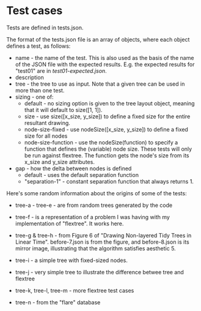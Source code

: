 # Test cases

Tests are defined in tests.json.  

The format of the tests.json file is an array of objects, where each object defines
a test, as follows:

- name - the name of the test. This is also used as the basis of the name of the
  JSON file with the expected results. E.g. the expected results for "test01" are
  in *test01-expected.json*.
- description
- tree - the tree to use as input. Note that a given tree can be used in more than
  one test.
- sizing - one of:
    - default - no sizing option is given to the tree layout object, meaning that
      it will default to size([1, 1]).
    - size - use size([x_size, y_size]) to define a fixed size for the
      entire resultant drawing.
    - node-size-fixed - use nodeSize([x_size, y_size]) to define a fixed size
      for all nodes
    - node-size-function - use the nodeSize(function) to specify a function that
      defines the (variable) node size. These tests will only be run against
      flextree. The function gets the node's size from its x_size and y_size
      attributes.
- gap - how the delta between nodes is defined
    - default - uses the default separation function
    - "separation-1" - constant separation function that always returns 1.


Here's some random information about the origins of some of the tests:

* tree-a - tree-e - are from random trees generated by the code
* tree-f - is a representation of a problem I was having with my implementation of
  "flextree". It works here.
* tree-g & tree-h - from Figure 6 of "Drawing Non-layered Tidy Trees in Linear Time".
  before-7.json is from the figure, and before-8.json is its mirror image,
  illustrating that the algorithm satisfies aesthetic 5.
* tree-i - a simple tree with fixed-sized nodes.

* tree-j - very simple tree to illustrate the difference betwee tree and flextree
* tree-k, tree-l, tree-m - more flextree test cases
* tree-n - from the "flare" database

